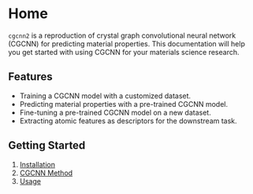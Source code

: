 # Home

`cgcnn2` is a reproduction of crystal graph convolutional neural network (CGCNN) for predicting material properties. This documentation will help you get started with using CGCNN for your materials science research.

## Features

- Training a CGCNN model with a customized dataset.
- Predicting material properties with a pre-trained CGCNN model.
- Fine-tuning a pre-trained CGCNN model on a new dataset.
- Extracting atomic features as descriptors for the downstream task.

## Getting Started

1. [Installation](1_installation.md)
2. [CGCNN Method](2_cgcnn.md)
3. [Usage](3_usage.md)
<!-- 4. [Examples](4_examples.md) -->
